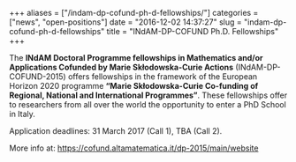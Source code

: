 +++
aliases = ["/indam-dp-cofund-ph-d-fellowships/"]
categories = ["news", "open-positions"]
date = "2016-12-02 14:37:27"
slug = "indam-dp-cofund-ph-d-fellowships"
title = "INdAM-DP-COFUND Ph.D. Fellowships"
+++

The **INdAM Doctoral Programme fellowships in Mathematics and/or
Applications Cofunded by Marie Skłodowska-Curie Actions**
(INdAM-DP-COFUND-2015) offers fellowships in the framework of the
European Horizon 2020 programme **“Marie Skłodowska-Curie Co-funding of
Regional, National and International Programmes”**. These fellowships
offer to researchers from all over the world the opportunity to enter a
PhD School in Italy.

Application deadlines: 31 March 2017 (Call 1), TBA (Call 2).

More info at: <https://cofund.altamatematica.it/dp-2015/main/website>

 

<div canvas-width="67.39178102792526">

</div>
